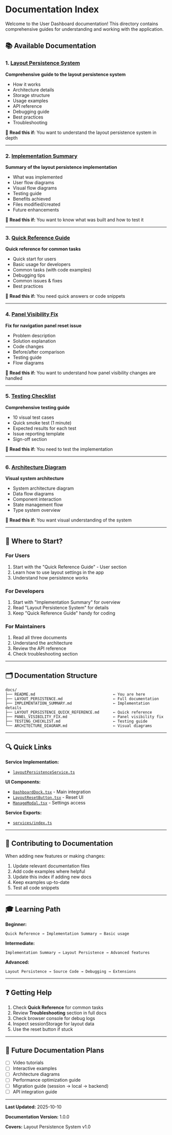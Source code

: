 # Documentation Index

Welcome to the User Dashboard documentation! This directory contains comprehensive guides for understanding and working with the application.

## 📚 Available Documentation

### 1. [Layout Persistence System](./LAYOUT_PERSISTENCE.md)
**Comprehensive guide to the layout persistence system**

- How it works
- Architecture details
- Storage structure
- Usage examples
- API reference
- Debugging guide
- Best practices
- Troubleshooting

📖 **Read this if:** You want to understand the layout persistence system in depth

---

### 2. [Implementation Summary](./IMPLEMENTATION_SUMMARY.md)
**Summary of the layout persistence implementation**

- What was implemented
- User flow diagrams
- Visual flow diagrams
- Testing guide
- Benefits achieved
- Files modified/created
- Future enhancements

📖 **Read this if:** You want to know what was built and how to test it

---

### 3. [Quick Reference Guide](./LAYOUT_PERSISTENCE_QUICK_REFERENCE.md)
**Quick reference for common tasks**

- Quick start for users
- Basic usage for developers
- Common tasks (with code examples)
- Debugging tips
- Common issues & fixes
- Best practices

📖 **Read this if:** You need quick answers or code snippets

---

### 4. [Panel Visibility Fix](./PANEL_VISIBILITY_FIX.md)
**Fix for navigation panel reset issue**

- Problem description
- Solution explanation
- Code changes
- Before/after comparison
- Testing guide
- Flow diagrams

📖 **Read this if:** You want to understand how panel visibility changes are handled

---

### 5. [Testing Checklist](./TESTING_CHECKLIST.md)
**Comprehensive testing guide**

- 10 visual test cases
- Quick smoke test (1 minute)
- Expected results for each test
- Issue reporting template
- Sign-off section

📖 **Read this if:** You need to test the implementation

---

### 6. [Architecture Diagram](./ARCHITECTURE_DIAGRAM.md)
**Visual system architecture**

- System architecture diagram
- Data flow diagrams
- Component interaction
- State management flow
- Type system overview

📖 **Read this if:** You want visual understanding of the system

---

## 🎯 Where to Start?

### For Users
1. Start with the "Quick Reference Guide" - User section
2. Learn how to use layout settings in the app
3. Understand how persistence works

### For Developers
1. Start with "Implementation Summary" for overview
2. Read "Layout Persistence System" for details
3. Keep "Quick Reference Guide" handy for coding

### For Maintainers
1. Read all three documents
2. Understand the architecture
3. Review the API reference
4. Check troubleshooting section

---

## 🗂️ Documentation Structure

```
docs/
├── README.md                                  ← You are here
├── LAYOUT_PERSISTENCE.md                      ← Full documentation
├── IMPLEMENTATION_SUMMARY.md                  ← Implementation details
├── LAYOUT_PERSISTENCE_QUICK_REFERENCE.md      ← Quick reference
├── PANEL_VISIBILITY_FIX.md                    ← Panel visibility fix
├── TESTING_CHECKLIST.md                       ← Testing guide
└── ARCHITECTURE_DIAGRAM.md                    ← Visual diagrams
```

---

## 🔍 Quick Links

**Service Implementation:**
- [`layoutPersistenceService.ts`](../src/services/layoutPersistenceService.ts)

**UI Components:**
- [`DashboardDock.tsx`](../src/components/dashboard/DashboardDock.tsx) - Main integration
- [`LayoutResetButton.tsx`](../src/components/dashboard/LayoutResetButton.tsx) - Reset UI
- [`ManageModal.tsx`](../src/components/modals/ManageModal.tsx) - Settings access

**Service Exports:**
- [`services/index.ts`](../src/services/index.ts)

---

## 📝 Contributing to Documentation

When adding new features or making changes:

1. Update relevant documentation files
2. Add code examples where helpful
3. Update this index if adding new docs
4. Keep examples up-to-date
5. Test all code snippets

---

## 🎓 Learning Path

**Beginner:**
```
Quick Reference → Implementation Summary → Basic usage
```

**Intermediate:**
```
Implementation Summary → Layout Persistence → Advanced features
```

**Advanced:**
```
Layout Persistence → Source Code → Debugging → Extensions
```

---

## ❓ Getting Help

1. Check **Quick Reference** for common tasks
2. Review **Troubleshooting** section in full docs
3. Check browser console for debug logs
4. Inspect sessionStorage for layout data
5. Use the reset button if stuck

---

## 🚀 Future Documentation Plans

- [ ] Video tutorials
- [ ] Interactive examples
- [ ] Architecture diagrams
- [ ] Performance optimization guide
- [ ] Migration guide (session → local → backend)
- [ ] API integration guide

---

**Last Updated:** 2025-10-10

**Documentation Version:** 1.0.0

**Covers:** Layout Persistence System v1.0
